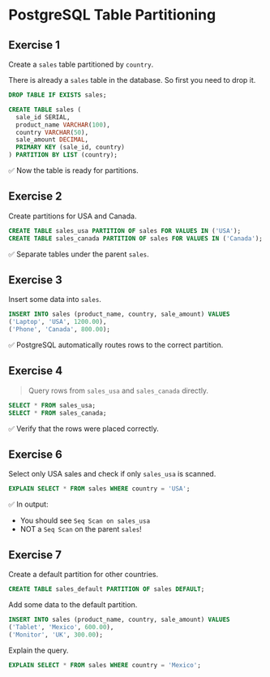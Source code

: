 # PostgreSQL Table Partitioning

## Exercise 1

Create a `sales` table partitioned by `country`.

There is already a `sales` table in the database. So first you need to drop it.

```sql
DROP TABLE IF EXISTS sales;
```

```sql
CREATE TABLE sales (
  sale_id SERIAL,
  product_name VARCHAR(100),
  country VARCHAR(50),
  sale_amount DECIMAL,
  PRIMARY KEY (sale_id, country)
) PARTITION BY LIST (country);
```

✅ Now the table is ready for partitions.

## Exercise 2

Create partitions for USA and Canada.

```sql
CREATE TABLE sales_usa PARTITION OF sales FOR VALUES IN ('USA');
CREATE TABLE sales_canada PARTITION OF sales FOR VALUES IN ('Canada');
```

✅ Separate tables under the parent `sales`.

## Exercise 3

Insert some data into `sales`.

```sql
INSERT INTO sales (product_name, country, sale_amount) VALUES
('Laptop', 'USA', 1200.00),
('Phone', 'Canada', 800.00);
```

✅ PostgreSQL automatically routes rows to the correct partition.

## Exercise 4

> Query rows from `sales_usa` and `sales_canada` directly.

```sql
SELECT * FROM sales_usa;
SELECT * FROM sales_canada;
```

✅ Verify that the rows were placed correctly.

## Exercise 6

Select only USA sales and check if only `sales_usa` is scanned.

```sql
EXPLAIN SELECT * FROM sales WHERE country = 'USA';
```

✅ In output:
- You should see `Seq Scan on sales_usa`
- NOT a `Seq Scan` on the parent `sales`!

## Exercise 7

Create a default partition for other countries.

```sql
CREATE TABLE sales_default PARTITION OF sales DEFAULT;
```

Add some data to the default partition.

```sql
INSERT INTO sales (product_name, country, sale_amount) VALUES
('Tablet', 'Mexico', 600.00),
('Monitor', 'UK', 300.00);
```

Explain the query.

```sql
EXPLAIN SELECT * FROM sales WHERE country = 'Mexico';
```


